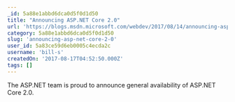 ```yaml
---
_id: 5a88e1abbd6dca0d5f0d1d50
title: "Announcing ASP.NET Core 2.0"
url: 'https://blogs.msdn.microsoft.com/webdev/2017/08/14/announcing-asp-net-core-2-0/'
category: 5a88e1abbd6dca0d5f0d1d50
slug: 'announcing-asp-net-core-2-0'
user_id: 5a83ce59d6eb0005c4ecda2c
username: 'bill-s'
createdOn: '2017-08-17T04:52:50.000Z'
tags: []
---
```


The ASP.NET team is proud to announce general availability of ASP.NET Core 2.0.  
